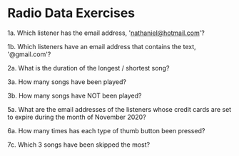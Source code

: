 # Radio Data Exercises

1a. Which listener has the email address, 'nathaniel@hotmail.com'?

1b. Which listeners have an email address that contains the text, '@gmail.com'?

2a. What is the duration of the longest / shortest song?

3a. How many songs have been played?

3b. How many songs have NOT been played?

5a. What are the email addresses of the listeners whose credit cards are set to expire during the month of November 2020?

6a. How many times has each type of thumb button been pressed?

7c. Which 3 songs have been skipped the most?
